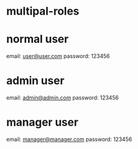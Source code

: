 # multipal-roles

# normal user
email:     user@user.com
password:  123456 

# admin user
email:     admin@admin.com
password:  123456 

# manager user
email:     manager@manager.com
password:  123456 
